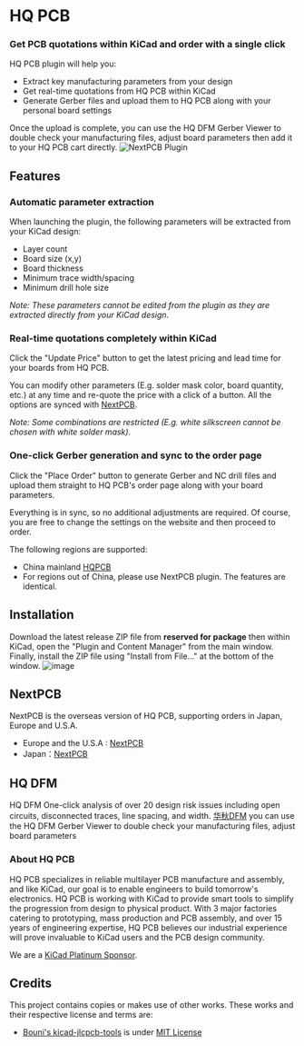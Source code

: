 # HQ PCB

### Get PCB quotations within KiCad and order with a single click

HQ PCB plugin will help you:

- Extract key manufacturing parameters from your design
- Get real-time quotations from HQ PCB within KiCad
- Generate Gerber files and upload them to HQ PCB along with your personal board settings

Once the upload is complete, you can use the HQ DFM Gerber Viewer to double check your manufacturing files, adjust board parameters then add it to your HQ PCB cart directly.
![NextPCB Plugin](https://github.com/SYSUeric66/kicad-amf-plugin/blob/8318782634b7f8237bd4a650c37e4031e876e3a0/docs/下单_BOM匹配插件.gif)

## Features

### Automatic parameter extraction

When launching the plugin, the following parameters will be extracted from your KiCad design:

- Layer count
- Board size (x,y)
- Board thickness
- Minimum trace width/spacing
- Minimum drill hole size

_Note: These parameters cannot be edited from the plugin as they are extracted directly from your KiCad design._

### Real-time quotations completely within KiCad

Click the "Update Price" button to get the latest pricing and lead time for your boards from HQ PCB.

You can modify other parameters (E.g. solder mask color, board quantity, etc.) at any time and re-quote the price with a click of a button. All the options are synced with [NextPCB](https://www.nextpcb.com/).

_Note: Some combinations are restricted (E.g. white silkscreen cannot be chosen with white solder mask)._

### One-click Gerber generation and sync to the order page

Click the "Place Order" button to generate Gerber and NC drill files and upload them straight to HQ PCB's order page along with your board parameters.

Everything is in sync, so no additional adjustments are required. Of course, you are free to change the settings on the website and then proceed to order.

The following regions are supported:

- China mainland [HQPCB](https://www.hqpcb.com/quote/)
- For regions out of China, please use NextPCB plugin. The features are identical.

## Installation

Download the latest release ZIP file from **reserved for package** then within KiCad, open the "Plugin and Content Manager" from the main window. Finally, install the ZIP file using "Install from File..." at the bottom of the window.
![image](https://github.com/HubertHQH/HQ-NextPCB/assets/125419974/97ef0ca3-380e-4f6f-a14b-6960271118fc)


## NextPCB

NextPCB is the overseas version of HQ PCB, supporting orders in Japan, Europe and U.S.A.

- Europe and the U.S.A : [NextPCB](https://www.nextpcb.com/pcb-quote)
- Japan：[NextPCB](https://jp.nextpcb.com/pcb-quote#/pcb-quote/)

## HQ DFM

HQ DFM One-click analysis of over 20 design risk issues including open circuits, disconnected traces, line spacing, and width.
[华秋DFM](https://dfm.hqpcb.com/)
you can use the HQ DFM Gerber Viewer to double check your manufacturing files, adjust board parameters 


### About HQ PCB

HQ PCB specializes in reliable multilayer PCB manufacture and assembly, and like KiCad, our goal is to enable engineers to build tomorrow's electronics. HQ PCB is working with KiCad to provide smart tools to simplify the progression from design to physical product. With 3 major factories catering to prototyping, mass production and PCB assembly, and over 15 years of engineering expertise, HQ PCB believes our industrial experience will prove invaluable to KiCad users and the PCB design community.

We are a [KiCad Platinum Sponsor](https://www.nextpcb.com/blog/kicad-nextpcb-platinum-sponsorship).

## Credits
This project contains copies or makes use of other works. These works and their respective license and terms are:

- [Bouni's kicad-jlcpcb-tools](https://github.com/Bouni/kicad-jlcpcb-tools) is under [MIT License](https://github.com/theacodes/kicanvas/blob/main/LICENSE.md)
